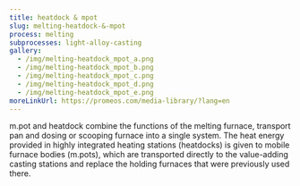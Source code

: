 ```yaml
---
title: heatdock & mpot
slug: melting-heatdock-&-mpot
process: melting
subprocesses: light-alloy-casting
gallery:
  - /img/melting-heatdock_mpot_a.png
  - /img/melting-heatdock_mpot_b.png
  - /img/melting-heatdock_mpot_c.png
  - /img/melting-heatdock_mpot_d.png
  - /img/melting-heatdock_mpot_e.png
moreLinkUrl: https://promeos.com/media-library/?lang=en
---
```

m.pot and heatdock combine the functions of the melting furnace, transport pan and dosing or scooping furnace into a single system. The heat energy provided in highly integrated heating stations (heatdocks) is given to mobile furnace bodies (m.pots), which are transported directly to the value-adding casting stations and replace the holding furnaces that were previously used there.

